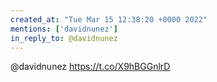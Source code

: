 ```yaml
---
created_at: "Tue Mar 15 12:38:20 +0000 2022"
mentions: ['davidnunez']
in_reply_to: @davidnunez
---
```


@davidnunez https://t.co/X9hBGGnlrD